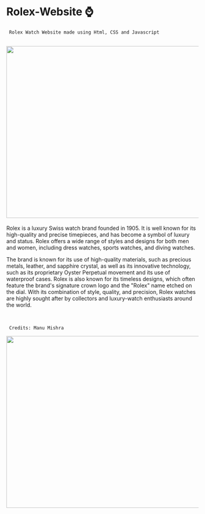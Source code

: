 # Rolex-Website ⌚
``` Rolex Watch Website made using Html, CSS and Javascript```

<div align="left" >
  <h2> <img src = "https://github.com/manumishra12/Rolex-Website/blob/main/Rolex%20Watch%20.gif" width = 800px height=450px> </h2>
</div>


<p> 
Rolex is a luxury Swiss watch brand founded in 1905. It is well known for its high-quality and precise timepieces, and has become a symbol of luxury and status. Rolex offers a wide range of styles and designs for both men and women, including dress watches, sports watches, and diving watches. 
</p> 

<p>
The brand is known for its use of high-quality materials, such as precious metals, leather, and sapphire crystal, as well as its innovative technology, such as its proprietary Oyster Perpetual movement and its use of waterproof cases. Rolex is also known for its timeless designs, which often feature the brand's signature crown logo and the "Rolex" name etched on the dial. With its combination of style, quality, and precision, Rolex watches are highly sought after by collectors and luxury-watch enthusiasts around the world.
</p>





 <br>                     

``` Credits: Manu Mishra```

<div float="right" width="400">
  <img align="left" height="450" width="800" src="Thumbnail.png">
</div>

<br>



